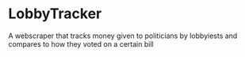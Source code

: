 # LobbyTracker
A webscraper that tracks money given to politicians by lobbyiests and compares to how they voted on a certain bill
